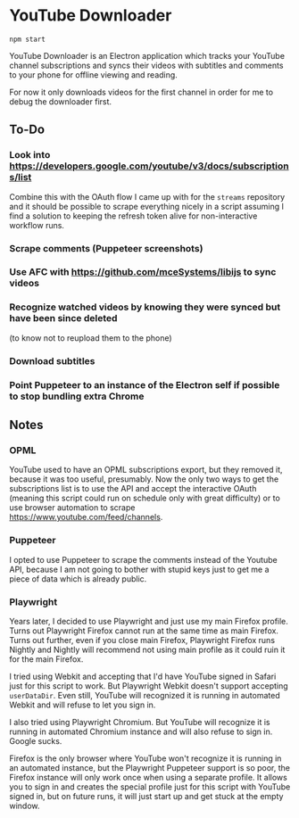 # YouTube Downloader

`npm start`

YouTube Downloader is an Electron application which tracks your YouTube channel
subscriptions and syncs their videos with subtitles and comments to your phone
for offline viewing and reading.

For now it only downloads videos for the first channel in order for me to debug
the downloader first.

## To-Do

### Look into https://developers.google.com/youtube/v3/docs/subscriptions/list

Combine this with the OAuth flow I came up with for the `streams` repository and
it should be possible to scrape everything nicely in a script assuming I find a
solution to keeping the refresh token alive for non-interactive workflow runs.

### Scrape comments (Puppeteer screenshots)

### Use AFC with https://github.com/mceSystems/libijs to sync videos

### Recognize watched videos by knowing they were synced but have been since deleted

(to know not to reupload them to the phone)

### Download subtitles

### Point Puppeteer to an instance of the Electron self if possible to stop bundling extra Chrome

## Notes

### OPML

YouTube used to have an OPML subscriptions export, but they removed it, because
it was too useful, presumably. Now the only two ways to get the subscriptions
list is to use the API and accept the interactive OAuth (meaning this script
could run on schedule only with great difficulty) or to use browser automation
to scrape https://www.youtube.com/feed/channels.

### Puppeteer

I opted to use Puppeteer to scrape the comments instead of the Youtube API,
because I am not going to bother with stupid keys just to get me a piece of data
which is already public.

### Playwright

Years later, I decided to use Playwright and just use my main Firefox profile.
Turns out Playwright Firefox cannot run at the same time as main Firefox.
Turns out further, even if you close main Firefox, Playwright Firefox runs
Nightly and Nightly will recommend not using main profile as it could ruin it
for the main Firefox.

I tried using Webkit and accepting that I'd have YouTube signed in Safari just
for this script to work. But Playwright Webkit doesn't support accepting
`userDataDir`. Even still, YouTube will recognized it is running in automated
Webkit and will refuse to let you sign in.

I also tried using Playwright Chromium. But YouTube will recognize it is running
in automated Chromium instance and will also refuse to sign in. Google sucks.

Firefox is the only browser where YouTube won't recognize it is running in an
automated instance, but the Playwright Puppeteer support is so poor, the Firefox
instance will only work once when using a separate profile. It allows you to
sign in and creates the special profile just for this script with YouTube signed
in, but on future runs, it will just start up and get stuck at the empty window.
